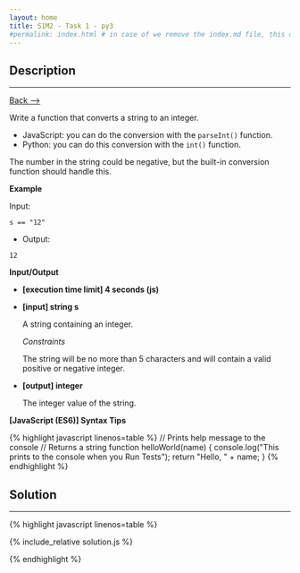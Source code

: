 ```yaml
---
layout: home
title: S1M2 - Task 1 - py3
#permalink: index.html # in case of we remove the index.md file, this doc will be the index page
---
```


<div class="row">
<div class="columnStmt" markdown="1">

## Description
------

[Back --> ](../README.md) 

Write a function that converts a string to an integer.

-   JavaScript: you can do the conversion with the `parseInt()` function.
-   Python: you can do this conversion with the `int()` function.

The number in the string could be negative, but the built-in conversion function should handle this.

**Example**

Input:
```
s == "12"
```
-   Output:
```
12
```

**Input/Output**

* **[execution time limit] 4 seconds (js)**

* **[input] string s**

    A string containing an integer.

    *Constraints*

    The string will be no more than 5 characters and will contain a valid positive or negative integer.

* **[output] integer**

    The integer value of the string.

**[JavaScript (ES6)] Syntax Tips**

{% highlight javascript linenos=table %}
// Prints help message to the console
// Returns a string
function helloWorld(name) {
    console.log("This prints to the console when you Run Tests");
    return "Hello, " + name;
}
{% endhighlight %}

</div>
<div class="columnSol" markdown="1">

## Solution
------

{% highlight javascript linenos=table %}

{% include_relative solution.js %}

{% endhighlight %}

</div>
</div>